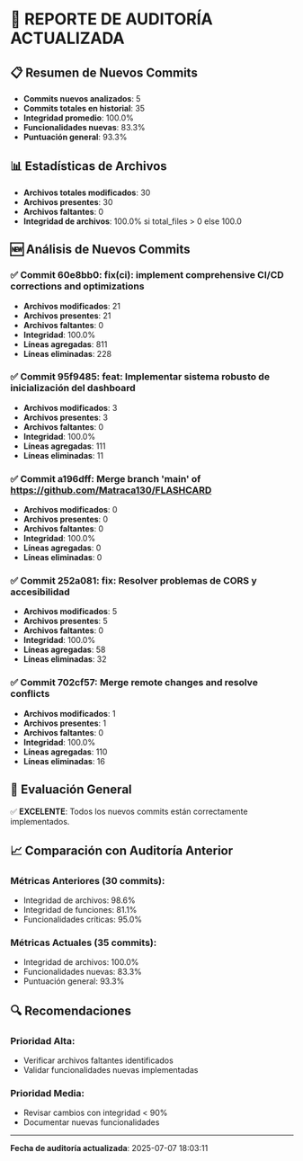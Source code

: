 
# 🔄 REPORTE DE AUDITORÍA ACTUALIZADA

## 📋 Resumen de Nuevos Commits
- **Commits nuevos analizados**: 5
- **Commits totales en historial**: 35
- **Integridad promedio**: 100.0%
- **Funcionalidades nuevas**: 83.3%
- **Puntuación general**: 93.3%

## 📊 Estadísticas de Archivos
- **Archivos totales modificados**: 30
- **Archivos presentes**: 30
- **Archivos faltantes**: 0
- **Integridad de archivos**: 100.0% si total_files > 0 else 100.0

## 🆕 Análisis de Nuevos Commits


### ✅ Commit 60e8bb0: fix(ci): implement comprehensive CI/CD corrections and optimizations
- **Archivos modificados**: 21
- **Archivos presentes**: 21
- **Archivos faltantes**: 0
- **Integridad**: 100.0%
- **Líneas agregadas**: 811
- **Líneas eliminadas**: 228


### ✅ Commit 95f9485: feat: Implementar sistema robusto de inicialización del dashboard
- **Archivos modificados**: 3
- **Archivos presentes**: 3
- **Archivos faltantes**: 0
- **Integridad**: 100.0%
- **Líneas agregadas**: 111
- **Líneas eliminadas**: 11


### ✅ Commit a196dff: Merge branch 'main' of https://github.com/Matraca130/FLASHCARD
- **Archivos modificados**: 0
- **Archivos presentes**: 0
- **Archivos faltantes**: 0
- **Integridad**: 100.0%
- **Líneas agregadas**: 0
- **Líneas eliminadas**: 0


### ✅ Commit 252a081: fix: Resolver problemas de CORS y accesibilidad
- **Archivos modificados**: 5
- **Archivos presentes**: 5
- **Archivos faltantes**: 0
- **Integridad**: 100.0%
- **Líneas agregadas**: 58
- **Líneas eliminadas**: 32


### ✅ Commit 702cf57: Merge remote changes and resolve conflicts
- **Archivos modificados**: 1
- **Archivos presentes**: 1
- **Archivos faltantes**: 0
- **Integridad**: 100.0%
- **Líneas agregadas**: 110
- **Líneas eliminadas**: 16


## 🎯 Evaluación General

✅ **EXCELENTE**: Todos los nuevos commits están correctamente implementados.


## 📈 Comparación con Auditoría Anterior

### Métricas Anteriores (30 commits):
- Integridad de archivos: 98.6%
- Integridad de funciones: 81.1%
- Funcionalidades críticas: 95.0%

### Métricas Actuales (35 commits):
- Integridad de archivos: 100.0%
- Funcionalidades nuevas: 83.3%
- Puntuación general: 93.3%

## 🔍 Recomendaciones

### Prioridad Alta:
- Verificar archivos faltantes identificados
- Validar funcionalidades nuevas implementadas

### Prioridad Media:
- Revisar cambios con integridad < 90%
- Documentar nuevas funcionalidades

---

**Fecha de auditoría actualizada**: 2025-07-07 18:03:11
